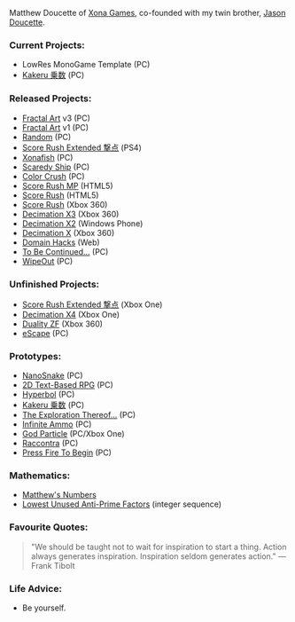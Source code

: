 Matthew Doucette of [Xona Games](https://github.com/XonaGames), co-founded with my twin brother, [Jason Doucette](https://github.com/JDoucette).
### Current Projects:
- LowRes MonoGame Template (PC)
- [Kakeru 乗数](http://xona.com/kakeru/) (PC)

### Released Projects:
- [Fractal Art](https://youtu.be/fpyS-u69-zs) v3 (PC)
- [Fractal Art](https://youtu.be/1pK00KAIC9Q) v1 (PC)
- [Random](http://xona.com/random) (PC)
- [Score Rush Extended 撃点](http://xona.com/scorerush/) (PS4)
- [Xonafish](http://xona.com/xonafish/) (PC)
- [Scaredy Ship](http://xona.com/scaredyship/) (PC)
- [Color Crush](http://xona.com/colorcrush/) (PC)
- [Score Rush MP](http://xona.com/scorerush/html5/) (HTML5)
- [Score Rush](http://xona.com/scorerush/html5/) (HTML5)
- [Score Rush](http://xona.com/scorerush/x360/) (Xbox 360)
- [Decimation X3](http://xona.com/decimationx3/) (Xbox 360)
- [Decimation X2](http://xona.com/decimationx2/) (Windows Phone)
- [Decimation X](http://xona.com/decimationx/) (Xbox 360)
- [Domain Hacks](http://xona.com/domainhacks/) (Web)
- [To Be Continued...](http://xona.com/tbc/) (PC)
- [WipeOut](http://xona.com/wipeout/) (PC)
### Unfinished Projects:
- [Score Rush Extended 撃点](http://xona.com/scorerush/) (Xbox One)
- [Decimation X4](http://xona.com/decimationx4/) (Xbox One)
- [Duality ZF](http://xona.com/dualityzf/) (Xbox 360)
- [eScape](http://xona.com/escape/) (PC)
### Prototypes:
- [NanoSnake](https://www.youtube.com/playlist?list=PLYUwJ3dlBCsVuN_dRL6TDp9FynDq0oy14) (PC)
- [2D Text-Based RPG](https://github.com/Xonatron/TextBasedRPG) (PC)
- [Hyperbol](http://xona.com/hyperbol/) (PC)
- [Kakeru 乗数](http://xona.com/kakeru/) (PC)
- [The Exploration Thereof...](http://xona.com/exploration/) (PC)
- [Infinite Ammo](http://xona.com/infiniteammo/) (PC)
- [God Particle](http://xona.com/godparticle/) (PC/Xbox One)
- [Raccontra](http://xona.com/raccontra/) (PC)
- [Press Fire To Begin](http://xona.com/pressfire/) (PC)
### Mathematics:
- [Matthew's Numbers](http://xona.com/matthewsnumbers/)
- [Lowest Unused Anti-Prime Factors](https://oeis.org/A332271) (integer sequence)
### Favourite Quotes:
> "We should be taught not to wait for inspiration to start a thing. Action always generates inspiration. Inspiration seldom generates action." — Frank Tibolt
### Life Advice:
- Be yourself.

<!--
**Xonatron/Xonatron** is a ✨ _special_ ✨ repository because its `README.md` (this file) appears on your GitHub profile.

Here are some ideas to get you started:

- 🔭 I’m currently working on ...
- 🌱 I’m currently learning ...
- 👯 I’m looking to collaborate on ...
- 🤔 I’m looking for help with ...
- 💬 Ask me about ...
- 📫 How to reach me: ...
- 😄 Pronouns: ...
- ⚡ Fun fact: ...
-->
